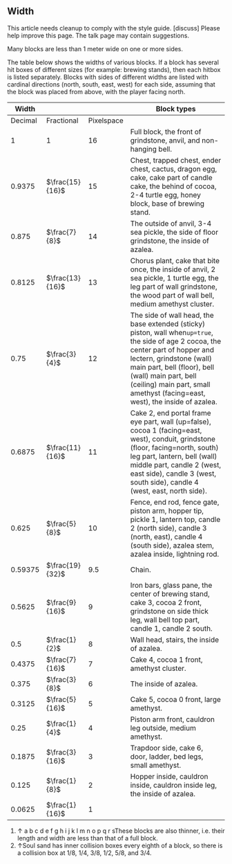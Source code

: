 ## Width

  

This article needs cleanup to comply with the style guide. [discuss]
Please help improve this page. The talk page may contain suggestions.


Many blocks are less than 1 meter wide on one or more sides.

The table below shows the widths of various blocks. If a block has several hit boxes of different sizes (for example: brewing stands), then each hitbox is listed separately. Blocks with sides of different widths are listed with cardinal directions (north, south, east, west) for each side, assuming that the block was placed from above, with the player facing north.

| Width   |                 |            | Block types                                                                                                                                                                                                                                                                                         |
|---------|-----------------|------------|-----------------------------------------------------------------------------------------------------------------------------------------------------------------------------------------------------------------------------------------------------------------------------------------------------|
| Decimal | Fractional      | Pixelspace |                                                                                                                                                                                                                                                                                                     |
| 1       | 1               | 16         | Full block, the front of grindstone, anvil, and non-hanging bell.                                                                                                                                                                                                                                   |
| 0.9375  | $\frac{15}{16}$ | 15         | Chest, trapped chest, ender chest, cactus, dragon egg, cake, cake part of candle cake, the behind of cocoa, 2-4 turtle egg, honey block, base of brewing stand.                                                                                                                                     |
| 0.875   | $\frac{7}{8}$   | 14         | The outside of anvil, 3-4 sea pickle, the side of floor grindstone, the inside of azalea.                                                                                                                                                                                                           |
| 0.8125  | $\frac{13}{16}$ | 13         | Chorus plant, cake that bite once, the inside of anvil, 2 sea pickle, 1 turtle egg, the leg part of wall grindstone, the wood part of wall bell, medium amethyst cluster.                                                                                                                           |
| 0.75    | $\frac{3}{4}$   | 12         | The side of wall head, the base extended (sticky) piston, wall when`up=true`, the side of age 2 cocoa, the center part of hopper and lectern, grindstone (wall) main part, bell (floor), bell (wall) main part, bell (ceiling) main part, small amethyst (facing=east, west), the inside of azalea. |
| 0.6875  | $\frac{11}{16}$ | 11         | Cake 2, end portal frame eye part, wall (up=false), cocoa 1 (facing=east, west), conduit, grindstone (floor, facing=north, south) leg part, lantern, bell (wall) middle part, candle 2 (west, east side), candle 3 (west, south side), candle 4 (west, east, north side).                           |
| 0.625   | $\frac{5}{8}$   | 10         | Fence, end rod, fence gate, piston arm, hopper tip, pickle 1, lantern top, candle 2 (north side), candle 3 (north, east), candle 4 (south side), azalea stem, azalea inside, lightning rod.                                                                                                         |
| 0.59375 | $\frac{19}{32}$ | 9.5        | Chain.                                                                                                                                                                                                                                                                                              |
| 0.5625  | $\frac{9}{16}$  | 9          | Iron bars, glass pane, the center of brewing stand, cake 3, cocoa 2 front, grindstone on side thick leg, wall bell top part, candle 1, candle 2 south.                                                                                                                                              |
| 0.5     | $\frac{1}{2}$   | 8          | Wall head, stairs, the inside of azalea.                                                                                                                                                                                                                                                            |
| 0.4375  | $\frac{7}{16}$  | 7          | Cake 4, cocoa 1 front, amethyst cluster.                                                                                                                                                                                                                                                            |
| 0.375   | $\frac{3}{8}$   | 6          | The inside of azalea.                                                                                                                                                                                                                                                                               |
| 0.3125  | $\frac{5}{16}$  | 5          | Cake 5, cocoa 0 front, large amethyst.                                                                                                                                                                                                                                                              |
| 0.25    | $\frac{1}{4}$   | 4          | Piston arm front, cauldron leg outside, medium amethyst.                                                                                                                                                                                                                                            |
| 0.1875  | $\frac{3}{16}$  | 3          | Trapdoor side, cake 6, door, ladder, bed legs, small amethyst.                                                                                                                                                                                                                                      |
| 0.125   | $\frac{1}{8}$   | 2          | Hopper inside, cauldron inside, cauldron inside leg, the inside of azalea.                                                                                                                                                                                                                          |
| 0.0625  | $\frac{1}{16}$  | 1          |                                                                                                                                                                                                                                                                                                     |

1. ↑ a b c d e f g h i j k l m n o p q r sThese blocks are also thinner, i.e. their length and width are less than that of a full block.
2. ↑Soul sand has inner collision boxes every eighth of a block, so there is a collision box at 1/8, 1/4, 3/8, 1/2, 5/8, and 3/4.


